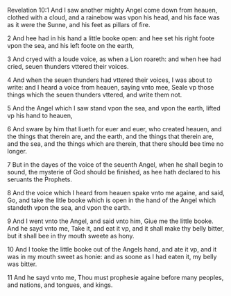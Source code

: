 Revelation 10:1 And I saw another mighty Angel come down from heauen, clothed with a cloud, and a rainebow was vpon his head, and his face was as it were the Sunne, and his feet as pillars of fire.

2 And hee had in his hand a little booke open: and hee set his right foote vpon the sea, and his left foote on the earth,

3 And cryed with a loude voice, as when a Lion roareth: and when hee had cried, seuen thunders vttered their voices.

4 And when the seuen thunders had vttered their voices, I was about to write: and I heard a voice from heauen, saying vnto mee, Seale vp those things which the seuen thunders vttered, and write them not.

5 And the Angel which I saw stand vpon the sea, and vpon the earth, lifted vp his hand to heauen,

6 And sware by him that liueth for euer and euer, who created heauen, and the things that therein are, and the earth, and the things that therein are, and the sea, and the things which are therein, that there should bee time no longer.

7 But in the dayes of the voice of the seuenth Angel, when he shall begin to sound, the mysterie of God should be finished, as hee hath declared to his seruants the Prophets.

8 And the voice which I heard from heauen spake vnto me againe, and said, Go, and take the litle booke which is open in the hand of the Angel which standeth vpon the sea, and vpon the earth.

9 And I went vnto the Angel, and said vnto him, Giue me the little booke. And he sayd vnto me, Take it, and eat it vp, and it shall make thy belly bitter, but it shall bee in thy mouth sweete as hony.

10 And I tooke the little booke out of the Angels hand, and ate it vp, and it was in my mouth sweet as honie: and as soone as I had eaten it, my belly was bitter.

11 And he sayd vnto me, Thou must prophesie againe before many peoples, and nations, and tongues, and kings.
